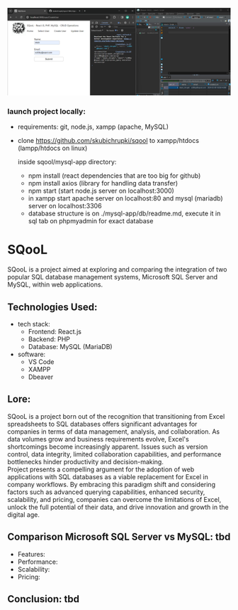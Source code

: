 ![alt text](./mysql-app/public/image.png)

### launch project locally:

- requirements: git, node.js, xampp (apache, MySQL)
- clone https://github.com/skubichrupki/sqool to xampp/htdocs (lampp/htdocs on linux)
  
  inside sqool/mysql-app directory:

  - npm install (react dependencies that are too big for github)
  - npm install axios (library for handling data transfer)
  - npm start (start node.js server on localhost:3000)
  - in xampp start apache server on localhost:80 and mysql (mariadb) server on localhost:3306 
  - database structure is on ./mysql-app/db/readme.md, execute it in sql tab on phpmyadmin for exact database

# SQooL
SQooL is a project aimed at exploring and comparing the integration of two popular SQL database management systems, Microsoft SQL Server and MySQL, within web applications. 

## Technologies Used:

- tech stack:
  - Frontend: React.js
  - Backend: PHP
  - Database: MySQL (MariaDB)
- software:
  - VS Code
  - XAMPP
  - Dbeaver

## Lore:
SQooL is a project born out of the recognition that transitioning from Excel spreadsheets to SQL databases offers significant advantages for companies in terms of data management, analysis, and collaboration. As data volumes grow and business requirements evolve, Excel's shortcomings become increasingly apparent. Issues such as version control, data integrity, limited collaboration capabilities, and performance bottlenecks hinder productivity and decision-making. 
<br>
Project presents a compelling argument for the adoption of web applications with SQL databases as a viable replacement for Excel in company workflows. By embracing this paradigm shift and considering factors such as advanced querying capabilities, enhanced security, scalability, and pricing, companies can overcome the limitations of Excel, unlock the full potential of their data, and drive innovation and growth in the digital age.

## Comparison Microsoft SQL Server vs MySQL: tbd

- Features:
- Performance:
- Scalability:
- Pricing:

## Conclusion: tbd


